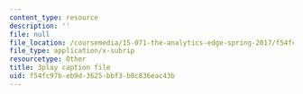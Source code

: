 ```yaml
---
content_type: resource
description: ''
file: null
file_location: /coursemedia/15-071-the-analytics-edge-spring-2017/f54fc97beb9d3625bbf3b8c836eac43b_CROEh9u0VLM.srt
file_type: application/x-subrip
resourcetype: Other
title: 3play caption file
uid: f54fc97b-eb9d-3625-bbf3-b8c836eac43b
---
```

